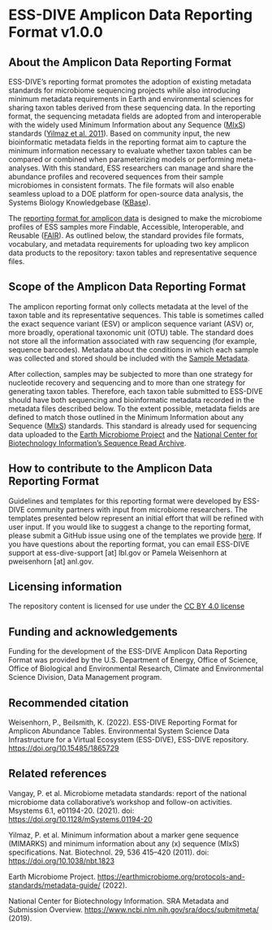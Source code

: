 # ESS-DIVE Amplicon Data Reporting Format v1.0.0   

## About the Amplicon Data Reporting Format
ESS-DIVE’s reporting format promotes the adoption of existing metadata standards for microbiome sequencing projects while also introducing minimum metadata requirements in Earth and environmental sciences for sharing taxon tables derived from these sequencing data. In the reporting format, the sequencing metadata fields are adopted from and interoperable with the widely used Minimum Information about any Sequence ([MIxS](https://www.gensc.org/pages/standards-intro.html)) standards ([Yilmaz et al. 2011](https://doi.org/10.1038/nbt.1823)). Based on community input, the new bioinformatic metadata fields in the reporting format aim to capture the minimum information necessary to evaluate whether taxon tables can be compared or combined when parameterizing models or performing meta-analyses. With this standard, ESS researchers can manage and share the abundance profiles and recovered sequences from their sample microbiomes in consistent formats. The file formats will also enable seamless upload to a DOE platform for open-source data analysis, the Systems Biology Knowledgebase ([KBase](https://www.kbase.us/)).

The [reporting format for amplicon data](https://docs.ess-dive.lbl.gov/contributing-data/data-reporting-formats#16s-amplicon-sequencing) is designed to make the microbiome profiles of ESS samples more Findable, Accessible, Interoperable, and Reusable ([FAIR](https://www.go-fair.org/fair-principles/)). As outlined below, the standard provides file formats, vocabulary, and metadata requirements for uploading two key amplicon data products to the repository: taxon tables and representative sequence files.

## Scope of the Amplicon Data Reporting Format
The amplicon reporting format only collects metadata at the level of the taxon table and its representative sequences. This table is sometimes called the exact sequence variant (ESV) or amplicon sequence variant (ASV) or, more broadly, operational taxonomic unit (OTU) table. The standard does not store all the information associated with raw sequencing (for example, sequence barcodes). Metadata about the conditions in which each sample was collected and stored should be included with the [Sample Metadata](https://github.com/ess-dive-community/essdive-sample-id-metadata).

After collection, samples may be subjected to more than one strategy for nucleotide recovery and sequencing and to more than one strategy for generating taxon tables. Therefore, each taxon table submitted to ESS-DIVE should have both sequencing and bioinformatic metadata recorded in the metadata files described below. To the extent possible, metadata fields are defined to match those outlined in the Minimum Information about any Sequence ([MIxS](https://www.gensc.org/pages/standards-intro.html)) standards. This standard is already used for sequencing data uploaded to the [Earth Microbiome Project](https://earthmicrobiome.org/protocols-and-standards/metadata-guide/) and the [National Center for Biotechnology Information’s Sequence Read Archive](https://www.ncbi.nlm.nih.gov/sra/docs/submitmeta/).

## How to contribute to the Amplicon Data Reporting Format
Guidelines and templates for this reporting format were developed by ESS-DIVE community partners with input from microbiome researchers. The templates presented below represent an initial effort that will be refined with user input. If you would like to suggest a change to the reporting format, please submit a GitHub issue using one of the templates we provide [here](https://github.com/ess-dive-community/essdive-amplicon/issues/new/choose). If you have questions about the reporting format, you can email ESS-DIVE support at ess-dive-support [at] lbl.gov or Pamela Weisenhorn at pweisenhorn [at] anl.gov.  

## Licensing information
The repository content is licensed for use under the [CC BY 4.0 license](https://creativecommons.org/licenses/by/4.0/)

## Funding and acknowledgements
Funding for the development of the ESS-DIVE Amplicon Data Reporting Format was provided by the U.S. Department of Energy, Office of Science, Office of Biological and Environmental Research, Climate and Environmental Science Division, Data Management program.

## Recommended citation
Weisenhorn, P., Beilsmith, K. (2022). ESS-DIVE Reporting Format for Amplicon Abundance Tables. Environmental System Science Data Infrastructure for a Virtual Ecosystem (ESS-DIVE), ESS-DIVE repository. https://doi.org/10.15485/1865729

## Related references
Vangay, P. et al. Microbiome metadata standards: report of the national microbiome data collaborative’s workshop and follow-on activities. Msystems 6.1, e01194-20. (2021). doi: https://doi.org/10.1128/mSystems.01194-20
 
Yilmaz, P. et al. Minimum information about a marker gene sequence (MIMARKS) and minimum information about any (x) sequence (MIxS) specifications. Nat. Biotechnol. 29, 536 415–420 (2011). doi: https://doi.org/10.1038/nbt.1823
 
Earth Microbiome Project. https://earthmicrobiome.org/protocols-and-standards/metadata-guide/ (2022).
 
National Center for Biotechnology Information. SRA Metadata and Submission Overview. https://www.ncbi.nlm.nih.gov/sra/docs/submitmeta/ (2019).
